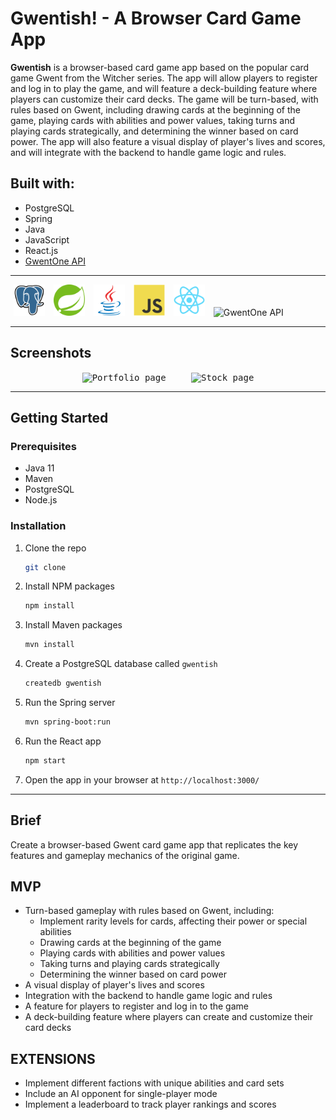 # Gwentish! - A Browser Card Game App

**Gwentish** is a browser-based card game app based on the popular card game Gwent from the Witcher series. The app will allow players to register and log in to play the game, and will feature a deck-building feature where players can customize their card decks. The game will be turn-based, with rules based on Gwent, including drawing cards at the beginning of the game, playing cards with abilities and power values, taking turns and playing cards strategically, and determining the winner based on card power. The app will also feature a visual display of player's lives and scores, and will integrate with the backend to handle game logic and rules.

## Built with:

- PostgreSQL
- Spring
- Java
- JavaScript
- React.js
- <a href="https://api.gwent.one/"> GwentOne API </a>

<hr>

<span>
<img hspace="5" height="50px" title="PostgreSQL" src="https://github.com/devicons/devicon/blob/master/icons/postgresql/postgresql-original.svg">
<img hspace="5" height="50px" title="Spring" src="https://github.com/devicons/devicon/blob/master/icons/spring/spring-original.svg">
<img hspace="5" height="50px" title="Java" src="https://github.com/devicons/devicon/blob/master/icons/java/java-original.svg">
<img hspace="5" height="50px" title="JavaScript" src="https://raw.githubusercontent.com/devicons/devicon/v2.15.1/icons/javascript/javascript-original.svg">
<img hspace="5" height="50px" title="React JS" src="https://raw.githubusercontent.com/devicons/devicon/v2.15.1/icons/react/react-original.svg">
<img hspace="5" height="50px" title="GwentOne API" src="https://gwent.one/image/favicon/favicon-96x96.png">
</span>

<hr>


## Screenshots

<div style="text-align: center">
   <span>
    <kbd>
      <img height="200px" alt="Portfolio page" src="./client/src/screenshots/title.png">
    </kbd>
     &emsp;&emsp;
    <kbd>
     <img height="200px" alt="Stock page" src="./client/src/screenshots/action.png">
    </kbd>
     <span>
 </div>

<hr>

## Getting Started

### Prerequisites

- Java 11
- Maven
- PostgreSQL
- Node.js

### Installation

1. Clone the repo
   ```sh
   git clone

    ```
2. Install NPM packages
    ```sh
    npm install
    ```
3. Install Maven packages
    ```sh
    mvn install
    ```
4. Create a PostgreSQL database called `gwentish`
    ```sh
    createdb gwentish
    ```

5. Run the Spring server
    ```sh
    mvn spring-boot:run
    ```
6. Run the React app
    ```sh
    npm start
    ```
7. Open the app in your browser at `http://localhost:3000/`

<hr>


## Brief
Create a browser-based Gwent card game app that replicates the key features and gameplay mechanics of the original game.

## MVP
- Turn-based gameplay with rules based on Gwent, including:
  - Implement rarity levels for cards, affecting their power or special abilities
  - Drawing cards at the beginning of the game
  - Playing cards with abilities and power values
  - Taking turns and playing cards strategically
  - Determining the winner based on card power
- A visual display of player's lives and scores
- Integration with the backend to handle game logic and rules
- A feature for players to register and log in to the game
- A deck-building feature where players can create and customize their card decks

## EXTENSIONS
- Implement different factions with unique abilities and card sets
- Include an AI opponent for single-player mode
- Implement a leaderboard to track player rankings and scores

